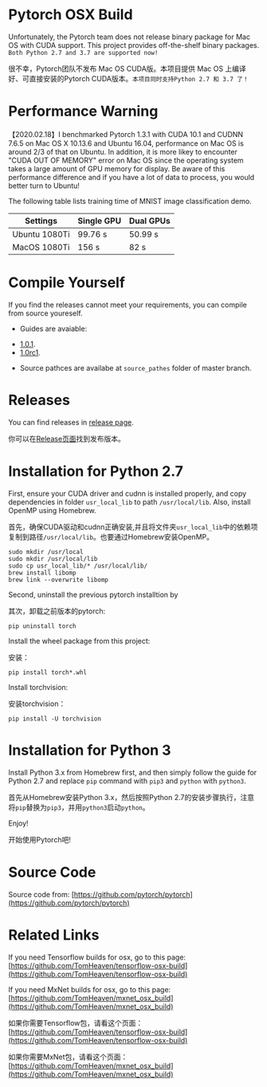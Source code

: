 # Pytorch OSX Build

Unfortunately, the Pytorch team does not release binary package for Mac OS with CUDA support. This project provides off-the-shelf binary packages. ``Both Python 2.7 and 3.7 are supported now!``


很不幸，Pytorch团队不发布 Mac OS CUDA版。本项目提供 Mac OS 上编译好、可直接安装的Pytorch CUDA版本。``本项目同时支持Python 2.7 和 3.7 了！``

# Performance Warning
【2020.02.18】I benchmarked Pytorch 1.3.1 with CUDA 10.1 and CUDNN 7.6.5 on Mac OS X 10.13.6 and Ubuntu 16.04, performance on Mac OS is around 2/3 of that on Ubuntu. In addition, it is more likey to encounter "CUDA OUT OF MEMORY" error on Mac OS since the operating system takes a large amount of GPU memory for display. Be aware of this performance difference and if you have a lot of data to process, you would better turn to Ubuntu!

The following table lists training time of MNIST image classification demo.

| Settings  | Single GPU | Dual GPUs |
|-- | -- | -- |
| Ubuntu 1080Ti	| 99.76 s | 50.99 s |
| MacOS 1080Ti	| 156 s   | 82 s    |


# Compile Yourself
If you find the releases cannot meet your requirements, you can compile from source youreself.

+ Guides are avaiable: 
 - [1.0.1](https://github.com/TomHeaven/pytorch-osx-build/blob/master/BuildInstractions-1.0.1.md).
 - [1.0rc1](https://github.com/TomHeaven/pytorch-osx-build/blob/master/BuildInstractions-1.0rc1.md).
+ Source pathces are availabe at `source_pathes` folder of master branch.



# Releases


You can find releases in  [release page](https://github.com/TomHeaven/pytorch-osx-build/releases).

你可以在[Release页面](https://github.com/TomHeaven/pytorch-osx-build/releases)找到发布版本。


# Installation for Python 2.7

First, ensure your CUDA driver and cudnn is installed properly, and copy dependencies in folder `usr_local_lib` to path `/usr/local/lib`. Also, install OpenMP using Homebrew.

首先，确保CUDA驱动和cudnn正确安装,并且将文件夹`usr_local_lib`中的依赖项复制到路径`/usr/local/lib`。也要通过Homebrew安装OpenMP。

```
sudo mkdir /usr/local
sudo mkdir /usr/local/lib
sudo cp usr_local_lib/* /usr/local/lib/
brew install libomp
brew link --overwrite libomp
```


Second, uninstall the previous pytorch installtion by

其次，卸载之前版本的pytorch:

```
pip uninstall torch
```

Install the wheel package from this project:

安装：

```
pip install torch*.whl
```

Install torchvision:

安装torchvision：
```
pip install -U torchvision
```

# Installation for Python 3

Install Python 3.x from Homebrew first, and then simply follow the guide for Python 2.7 and replace `pip` command with `pip3` and `python` with `python3`.

首先从Homebrew安装Python 3.x，然后按照Python 2.7的安装步骤执行，注意将`pip`替换为`pip3`，并用`python3`启动`python`。



Enjoy!

开始使用Pytorch吧!


# Source Code

Source code from: [https://github.com/pytorch/pytorch](https://github.com/pytorch/pytorch)

# Related Links

If you need Tensorflow builds for osx, go to this page: [https://github.com/TomHeaven/tensorflow-osx-build](https://github.com/TomHeaven/tensorflow-osx-build)

If you need MxNet builds for osx, go to this page: [https://github.com/TomHeaven/mxnet_osx_build](https://github.com/TomHeaven/mxnet_osx_build)



如果你需要Tensorflow包，请看这个页面：[https://github.com/TomHeaven/tensorflow-osx-build](https://github.com/TomHeaven/tensorflow-osx-build)

如果你需要MxNet包，请看这个页面：[https://github.com/TomHeaven/mxnet_osx_build](https://github.com/TomHeaven/mxnet_osx_build)